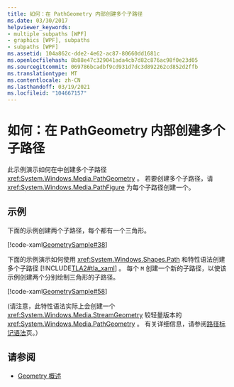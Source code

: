 ```yaml
---
title: 如何：在 PathGeometry 内部创建多个子路径
ms.date: 03/30/2017
helpviewer_keywords:
- multiple subpaths [WPF]
- graphics [WPF], subpaths
- subpaths [WPF]
ms.assetid: 104a862c-dde2-4e62-ac87-80660dd1681c
ms.openlocfilehash: 8b88e47c329041ada4cb7d82c876ac98f0e23d05
ms.sourcegitcommit: 069786bcadbf9cd931d7dc3d892262cd852d2ffb
ms.translationtype: MT
ms.contentlocale: zh-CN
ms.lasthandoff: 03/19/2021
ms.locfileid: "104667157"
---
```

# <a name="how-to-create-multiple-subpaths-within-a-pathgeometry"></a>如何：在 PathGeometry 内部创建多个子路径
此示例演示如何在中创建多个子路径 <xref:System.Windows.Media.PathGeometry> 。 若要创建多个子路径，请 <xref:System.Windows.Media.PathFigure> 为每个子路径创建一个。  
  
## <a name="example"></a>示例  
 下面的示例创建两个子路径，每个都有一个三角形。  
  
 [!code-xaml[GeometrySample#38](~/samples/snippets/csharp/VS_Snippets_Wpf/GeometrySample/CS/pathgeometryexample.xaml#38)]  
  
 下面的示例演示如何使用 <xref:System.Windows.Shapes.Path> 和特性语法创建多个子路径 [!INCLUDE[TLA2#tla_xaml](../../../includes/tla2sharptla-xaml-md.md)] 。 每个 `M` 创建一个新的子路径，以使该示例创建两个分别绘制三角形的子路径。  
  
 [!code-xaml[GeometrySample#58](~/samples/snippets/csharp/VS_Snippets_Wpf/GeometrySample/CS/geometryattributesyntaxexample.xaml#58)]  
  
  (请注意，此特性语法实际上会创建一个 <xref:System.Windows.Media.StreamGeometry> 较轻量版本的 <xref:System.Windows.Media.PathGeometry> 。 有关详细信息，请参阅[路径标记语法](path-markup-syntax.md)页。）  
  
## <a name="see-also"></a>请参阅

- [Geometry 概述](geometry-overview.md)
